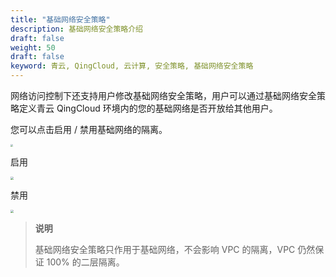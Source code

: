 ```yaml
---
title: "基础网络安全策略"
description: 基础网络安全策略介绍
draft: false
weight: 50
draft: false
keyword: 青云, QingCloud, 云计算, 安全策略, 基础网络安全策略
---
```


网络访问控制下还支持用户修改基础网络安全策略，用户可以通过基础网络安全策略定义青云 QingCloud 环境内的您的基础网络是否开放给其他用户。

您可以点击启用 / 禁用基础网络的隔离。

<img src="../../_images/create_acl_17.png" style="zoom:23%;" />

启用

<img src="../../_images/create_acl_18.png" style="zoom:33%;" />

禁用

<img src="../../_images/create_acl_19.png" style="zoom:33%;" />

>**说明**
>
>基础网络安全策略只作用于基础网络，不会影响 VPC 的隔离，VPC 仍然保证 100% 的二层隔离。

